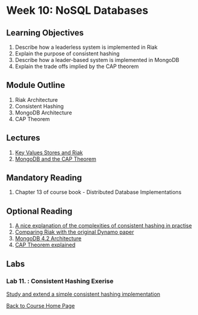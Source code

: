 # Week 10:  NoSQL Databases

## Learning Objectives

1. Describe how a leaderless system is implemented in Riak
1. Explain the purpose of consistent hashing
1. Describe how a leader-based system is implemented in MongoDB
1. Explain the trade offs implied by the CAP theorem

## Module Outline

1. Riak Architecture
1. Consistent Hashing
1. MongoDB Architecture
1. CAP Theorem

## Lectures
1. [Key Values Stores and Riak](https://northeastern.hosted.panopto.com/Panopto/Pages/Viewer.aspx?id=5ea466d3-5de5-48ec-990b-ab9100ddaccf)
2. [MongoDB and the CAP Theorem](https://northeastern.hosted.panopto.com/Panopto/Pages/Viewer.aspx?id=2143b087-4f23-4a96-bbee-ab9100ddac01)

## Mandatory Reading

1. Chapter 13 of course book - Distributed Database Implementations

## Optional Reading
1. [A nice explanation of the complexities of consistent hashing in practise](https://ably.com/blog/implementing-efficient-consistent-hashing)
1. [Comparing Riak with the original Dynamo paper](https://docs.riak.com/riak/kv/2.2.2/learn/dynamo/)
3. [MongoDB 4.2 Architecture](https://info-mongodb-com.s3.us-east-1.amazonaws.com/MongoDB_Architecture_Guide.pdf)
4. [CAP Theorem explained](https://dzone.com/articles/understanding-the-cap-theorem)

## Labs

### Lab 11. : Consistent Hashing Exerise
[Study and extend a simple consistent hashing implementation](https://gortonator.github.io/bsds-6650/labs/lab-11)

[Back to Course Home Page](https://gortonator.github.io/bsds-6650/)

